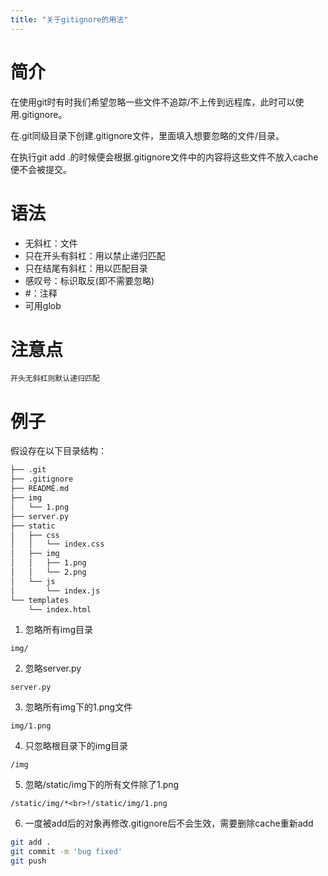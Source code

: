 ```yaml
---
title: "关于gitignore的用法"
---
```


# 简介

在使用git时有时我们希望忽略一些文件不追踪/不上传到远程库，此时可以使用.gitignore。

在.git同级目录下创建.gitignore文件，里面填入想要忽略的文件/目录。

在执行git add .的时候便会根据.gitignore文件中的内容将这些文件不放入cache便不会被提交。

# 语法

+ 无斜杠：文件
+ 只在开头有斜杠：用以禁止递归匹配
+ 只在结尾有斜杠：用以匹配目录
+ 感叹号：标识取反(即不需要忽略)
+ #：注释
+ 可用glob

# 注意点

```开头无斜杠则默认递归匹配```

# 例子

假设存在以下目录结构：  

```bash
├── .git
├── .gitignore
├── README.md
├── img
│   └── 1.png
├── server.py
├── static
│   ├── css
│   │   └── index.css
│   ├── img
│   │   ├── 1.png
│   │   └── 2.png
│   └── js
│       └── index.js
└── templates
    └── index.html
```

1. 忽略所有img目录  

`img/`

2. 忽略server.py  

`server.py`

3. 忽略所有img下的1.png文件    

`img/1.png`  

4. 只忽略根目录下的img目录    

`/img`  

5. 忽略/static/img下的所有文件除了1.png  

`/static/img/*<br>!/static/img/1.png`  

6. 一度被add后的对象再修改.gitignore后不会生效，需要删除cache重新add  

```bash
git add .
git commit -m 'bug fixed'
git push
```